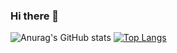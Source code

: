 ### Hi there 👋

<!--
**M6xbom1/M6xbom1** is a ✨ _special_ ✨ repository because its `README.md` (this file) appears on your GitHub profile.

Here are some ideas to get you started:

- 🔭 I’m currently working on ...
- 🌱 I’m currently learning ...
- 👯 I’m looking to collaborate on ...
- 🤔 I’m looking for help with ...
- 💬 Ask me about ...
- 📫 How to reach me: ...
- 😄 Pronouns:Peed
- ⚡ Fun fact: ...
-->
![Anurag's GitHub stats](https://github-readme-stats.vercel.app/api?username=M6xbom1&show_icons=true&theme=tokyonight) [![Top Langs](https://github-readme-stats.vercel.app/api/top-langs/?username=M6xbom1&layout=compact&theme=tokyonight)](https://github.com/anuraghazra/github-readme-stats)


